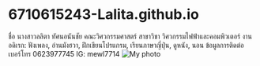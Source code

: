# 6710615243-Lalita.github.io
ชื่อ นางสาวลลิตา ทัศนอนันชัย
คณะวิศวกรรมศาสตร์ สาขาวิชา วิศวกรรมไฟฟ้าและคอมพิวเตอร์
งานอดิเรก: ฟังเพลง, อ่านมังฮวา, ฝึกเขียนโปรแกรม, เรียนภาษาญี่ปุ่น, ดูหนัง, นอน
ข้อมูลการติดต่อ
เบอร์โทร 0623977745
IG: mewl7714
![My photo](images/aa7472d7-6478-4bc5-9d9e-65ba41dddc77.jpg)

